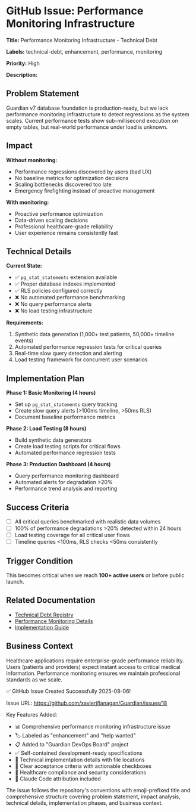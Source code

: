# GitHub Issue: Performance Monitoring Infrastructure

**Title:** Performance Monitoring Infrastructure - Technical Debt

**Labels:** technical-debt, enhancement, performance, monitoring

**Priority:** High

**Description:**

## Problem Statement

Guardian v7 database foundation is production-ready, but we lack performance monitoring infrastructure to detect regressions as the system scales. Current performance tests show sub-millisecond execution on empty tables, but real-world performance under load is unknown.

## Impact

**Without monitoring:**
- Performance regressions discovered by users (bad UX)
- No baseline metrics for optimization decisions  
- Scaling bottlenecks discovered too late
- Emergency firefighting instead of proactive management

**With monitoring:**
- Proactive performance optimization
- Data-driven scaling decisions
- Professional healthcare-grade reliability
- User experience remains consistently fast

## Technical Details

**Current State:**
- ✅ `pg_stat_statements` extension available
- ✅ Proper database indexes implemented
- ✅ RLS policies configured correctly
- ❌ No automated performance benchmarking
- ❌ No query performance alerts
- ❌ No load testing infrastructure

**Requirements:**
1. Synthetic data generation (1,000+ test patients, 50,000+ timeline events)
2. Automated performance regression tests for critical queries
3. Real-time slow query detection and alerting
4. Load testing framework for concurrent user scenarios

## Implementation Plan

**Phase 1: Basic Monitoring (4 hours)**
- Set up `pg_stat_statements` query tracking
- Create slow query alerts (>100ms timeline, >50ms RLS)
- Document baseline performance metrics

**Phase 2: Load Testing (8 hours)**  
- Build synthetic data generators
- Create load testing scripts for critical flows
- Automated performance regression tests

**Phase 3: Production Dashboard (4 hours)**
- Query performance monitoring dashboard
- Automated alerts for degradation >20%
- Performance trend analysis and reporting

## Success Criteria

- [ ] All critical queries benchmarked with realistic data volumes
- [ ] 100% of performance degradations >20% detected within 24 hours
- [ ] Load testing coverage for all critical user flows
- [ ] Timeline queries <100ms, RLS checks <50ms consistently

## Trigger Condition

This becomes critical when we reach **100+ active users** or before public launch.

## Related Documentation

- [Technical Debt Registry](docs/project/technical-debt.md)
- [Performance Monitoring Details](docs/technical-debt/performance-monitoring.md)
- [Implementation Guide](docs/architecture/current/implementation/guide.md)

## Business Context

Healthcare applications require enterprise-grade performance reliability. Users (patients and providers) expect instant access to critical medical information. Performance monitoring ensures we maintain professional standards as we scale.



✅ GitHub Issue Created Successfully 2025-08-06!

  Issue URL: https://github.com/xavierjflanagan/Guardian/issues/18

  Key Features Added:
  - 📊 Comprehensive performance monitoring infrastructure issue
  - 🏷️ Labeled as "enhancement" and "help wanted"
  - 📋 Added to "Guardian DevOps Board" project
  - ✅ Self-contained development-ready specifications
  - 🔧 Technical implementation details with file locations
  - 📝 Clear acceptance criteria with actionable checkboxes
  - 🏥 Healthcare compliance and security considerations
  - 🤖 Claude Code attribution included

  The issue follows the repository's conventions with emoji-prefixed title and comprehensive structure covering problem
   statement, impact analysis, technical details, implementation phases, and business context.